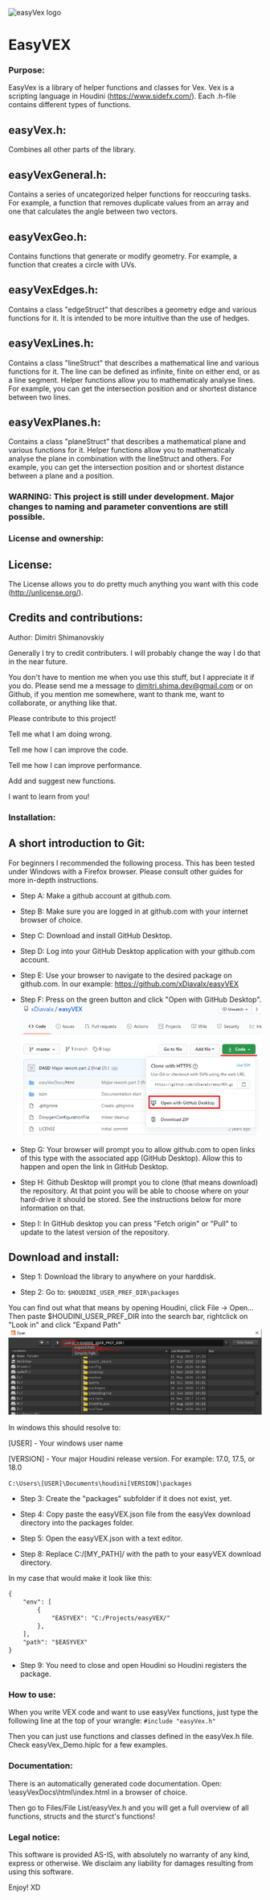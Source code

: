 ![easyVex logo](https://github.com/xDiavalx/easyVEX/blob/master/icon/easyVex1.0%20128.png)

EasyVEX
======

### Purpose:
EasyVex is a library of helper functions and classes for Vex. Vex is a scripting language in Houdini (https://www.sidefx.com/).
Each .h-file contains different types of functions.
## easyVex.h:
Combines all other parts of the library.
## easyVexGeneral.h:
Contains a series of uncategorized helper functions for reoccuring tasks. For example, a function that removes duplicate values from an array and one that calculates the angle between two vectors.
## easyVexGeo.h:
Contains functions that generate or modify geometry. For example, a function that creates a circle with UVs.
## easyVexEdges.h:
Contains a class "edgeStruct" that describes a geometry edge and various functions for it. It is intended to be more intuitive than the use of hedges.
## easyVexLines.h:
Contains a class "lineStruct" that describes a mathematical line and various functions for it. The line can be defined as infinite, finite on either end, or as a line segment. Helper functions allow you to mathematicaly analyse lines. For example, you can get the intersection position and or shortest distance between two lines.
## easyVexPlanes.h:
Contains a class "planeStruct" that describes a mathematical plane and various functions for it. Helper functions allow you to mathematicaly analyse the plane in combination with the lineStruct and others. For example, you can get the intersection position and or shortest distance between a plane and a position.

### WARNING: This project is still under development. Major changes to naming and parameter conventions are still possible.

### License and ownership:
## License:
The License allows you to do pretty much anything you want with this code (http://unlicense.org/). 

## Credits and contributions:
Author: Dimitri Shimanovskiy

Generally I try to credit contributers. I will probably change the way I do that in the near future.

You don't have to mention me when you use this stuff, but I appreciate it if you do. Please send me a message to dimitri.shima.dev@gmail.com or on Github, if you mention me somewhere, want to thank me, want to collaborate, or anything like that.

Please contribute to this project!

Tell me what I am doing wrong.

Tell me how I can improve the code.

Tell me how I can improve performance.

Add and suggest new functions.

I want to learn from you!

### Installation:

## A short introduction to Git:
For beginners I recommended the following process. This has been tested under Windows with a Firefox browser. Please consult other guides for more in-depth instructions.

* Step A: Make a github account at github.com.

* Step B: Make sure you are logged in at github.com with your internet browser of choice.

* Step C: Download and install GitHub Desktop.

* Step D: Log into your GitHub Desktop application with your github.com account.

* Step E: Use your browser to navigate to the desired package on github.com. In our example: 
https://github.com/xDiavalx/easyVEX

* Step F: Press on the green button and click "Open with GitHub Desktop".
![tutorial github button](https://github.com/xDiavalx/easyVEX/blob/master/Tutorial/Install/Github_green_button.png)

* Step G: Your browser will prompt you to allow github.com to open links of this type with the associated app (GitHub Desktop). Allow this to happen and open the link in GitHub Desktop.

* Step H: Github Desktop will prompt you to clone (that means download) the repository. At that point you will be able to choose where on your hard-drive it should be stored. See the instructions below for more information on that.

* Step I: In GitHub desktop you can press "Fetch origin" or "Pull" to update to the latest version of the repository.

## Download and install:
* Step 1: Download the library to anywhere on your harddisk.

* Step 2:
Go to:
`$HOUDINI_USER_PREF_DIR\packages` 

You can find out what that means by opening Houdini, click File -> Open...
Then paste $HOUDINI_USER_PREF_DIR into the search bar, rightclick on "Look in" and click "Expand Path"
![tutorial expand path](https://github.com/xDiavalx/easyVEX/blob/master/Tutorial/Install/expand_path.png)

In windows this should resolve to:

[USER] - Your windows user name

[VERSION] - Your major Houdini release version. For example: 17.0, 17.5, or 18.0

`C:\Users\[USER]\Documents\houdini[VERSION]\packages`

* Step 3: Create the "packages" subfolder if it does not exist, yet.

* Step 4: Copy paste the easyVEX.json file from the easyVex download directory into the packages folder. 

* Step 5: Open the easyVEX.json with a text editor.

* Step 8: Replace C:/[MY_PATH]/ with the path to your easyVEX download directory.

In my case that would make it look like this:

	{
		"env": [
			{
				"EASYVEX": "C:/Projects/easyVEX/"
			},
		],
		"path": "$EASYVEX"
	}

* Step 9: You need to close and open Houdini so Houdini registers the package.

### How to use:
When you write VEX code and want to use easyVex functions, just type the following line at the top of your wrangle: 
`#include "easyVex.h"`

Then you can just use functions and classes defined in the easyVex.h file.
Check easyVex_Demo.hiplc for a few examples.

### Documentation:
There is an automatically generated code documentation.
Open:
\easyVexDocs\html\index.html
in a browser of choice.

Then go to Files/File List/easyVex.h and you will get a full overview of all functions, structs and the sturct's functions!

### Legal notice:
This software is provided AS-IS, with absolutely no warranty of any kind, express or otherwise. We disclaim any liability for damages resulting from using this software.

Enjoy! XD
